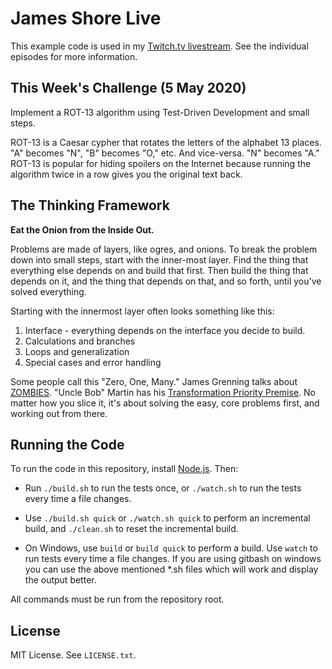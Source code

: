 James Shore Live
================

This example code is used in my [Twitch.tv livestream](https://www.twitch.tv/jamesshorelive). See the individual episodes for more information.


This Week's Challenge (5 May 2020)
-----------------------------------

Implement a ROT-13 algorithm using Test-Driven Development and small steps.

ROT-13 is a Caesar cypher that rotates the letters of the alphabet 13 places. "A" becomes "N", "B" becomes "O," etc. And vice-versa. "N" becomes "A." ROT-13 is popular for hiding spoilers on the Internet because running the algorithm twice in a row gives you the original text back.


The Thinking Framework
----------------------

**Eat the Onion from the Inside Out.**

Problems are made of layers, like ogres, and onions. To break the problem down into small steps, start with the inner-most layer. Find the thing that everything else depends on and build that first. Then build the thing that depends on it, and the thing that depends on that, and so forth, until you've solved everything.

Starting with the innermost layer often looks something like this:

1. Interface - everything depends on the interface you decide to build.
2. Calculations and branches
3. Loops and generalization
4. Special cases and error handling

Some people call this "Zero, One, Many." James Grenning talks about [ZOMBIES](http://blog.wingman-sw.com/tdd-guided-by-zombies). "Uncle Bob" Martin has his [Transformation Priority Premise](https://blog.cleancoder.com/uncle-bob/2013/05/27/TheTransformationPriorityPremise.html). No matter how you slice it, it's about solving the easy, core problems first, and working out from there.


Running the Code
----------------

To run the code in this repository, install [Node.js](http://nodejs.org). Then:

* Run `./build.sh` to run the tests once, or `./watch.sh` to run the tests every time a file changes.

* Use `./build.sh quick` or `./watch.sh quick` to perform an incremental build, and `./clean.sh` to reset the incremental build.

* On Windows, use `build` or `build quick` to perform a build. Use `watch` to run tests every time a file changes.  If you are using gitbash on windows you can use the above mentioned *.sh files which will work and display the output better.

All commands must be run from the repository root.


License
-------

MIT License. See `LICENSE.txt`.